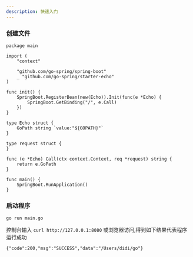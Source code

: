```yaml
---
description: 快速入门
---
```


### 创建文件

```
package main

import (
	"context"

	"github.com/go-spring/spring-boot"
	_ "github.com/go-spring/starter-echo"
)

func init() {
	SpringBoot.RegisterBean(new(Echo)).Init(func(e *Echo) {
		SpringBoot.GetBinding("/", e.Call)
	})
}

type Echo struct {
	GoPath string `value:"${GOPATH}"`
}

type request struct {
}

func (e *Echo) Call(ctx context.Context, req *request) string {
	return e.GoPath
}

func main() {
	SpringBoot.RunApplication()
}
```

### 启动程序

```
go run main.go
```

控制台输入 `curl http://127.0.0.1:8080` 或浏览器访问,得到如下结果代表程序运行成功

```
{"code":200,"msg":"SUCCESS","data":"/Users/didi/go"}
```